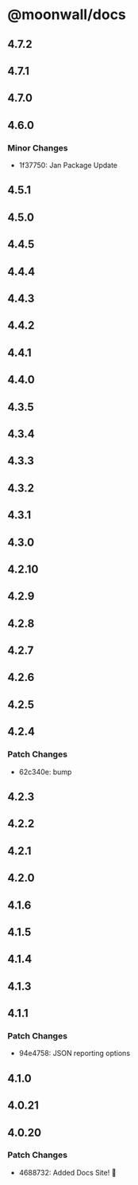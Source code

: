 # @moonwall/docs

## 4.7.2

## 4.7.1

## 4.7.0

## 4.6.0

### Minor Changes

- 1f37750: Jan Package Update

## 4.5.1

## 4.5.0

## 4.4.5

## 4.4.4

## 4.4.3

## 4.4.2

## 4.4.1

## 4.4.0

## 4.3.5

## 4.3.4

## 4.3.3

## 4.3.2

## 4.3.1

## 4.3.0

## 4.2.10

## 4.2.9

## 4.2.8

## 4.2.7

## 4.2.6

## 4.2.5

## 4.2.4

### Patch Changes

- 62c340e: bump

## 4.2.3

## 4.2.2

## 4.2.1

## 4.2.0

## 4.1.6

## 4.1.5

## 4.1.4

## 4.1.3

## 4.1.1

### Patch Changes

- 94e4758: JSON reporting options

## 4.1.0

## 4.0.21

## 4.0.20

### Patch Changes

- 4688732: Added Docs Site! 🎉
